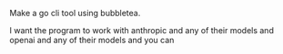 Make a go cli tool using bubbletea.

I want the program to work with anthropic and any of their models and openai and any of their models and you can
